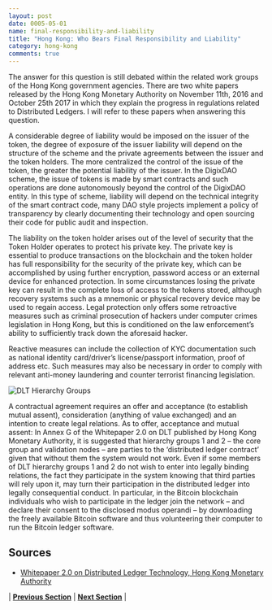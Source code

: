 ```yaml
---
layout: post
date: 0005-05-01
name: final-responsibility-and-liability
title: "Hong Kong: Who Bears Final Responsibility and Liability"
category: hong-kong
comments: true
---
```


The answer for this question is still debated within the related work groups of the Hong Kong government agencies. There are two white papers released by the Hong Kong Monetary Authority  on November 11th, 2016 and October 25th 2017 in which they explain the progress in regulations related to Distributed Ledgers. I will refer to these papers when answering this question.

A considerable degree of liability would be imposed on the issuer of the token, the degree of exposure of the issuer liability will depend on the structure of the scheme and the private agreements between the issuer and the token holders. The more centralized the control of the issue of the token, the greater the potential liability of the issuer. In the DigixDAO scheme, the issue of tokens is made by smart contracts and such operations are done autonomously beyond the control of the DigixDAO entity. In this type of scheme, liability will depend on the technical integrity of the smart contract code, many DAO style projects implement a policy of transparency by clearly documenting their technology and open sourcing their code for public audit and inspection. 

The liability on the token holder arises out of the level of security that the Token Holder operates to protect his private key. The private key is essential to produce transactions on the blockchain and the token holder has full responsibility for the security of the private key, which can be accomplished by using further encryption, password access or an external device for enhanced protection. In some circumstances losing the private key can result in the complete loss of access to the tokens stored, although recovery systems such as a mnemonic or physical recovery device may be used to regain access. Legal protection only offers some retroactive measures such as criminal prosecution of hackers under computer crimes legislation in Hong Kong, but this is conditioned on the law enforcement’s ability to sufficiently track down the aforesaid hacker.

Reactive measures can include the collection of KYC documentation such as national identity card/driver’s license/passport information, proof of address etc. Such measures may also be necessary in order to comply with relevant anti-money laundering and counter terrorist financing legislation. 

![DLT Hierarchy Groups](https://user-images.githubusercontent.com/34859278/34378360-5e0535f8-eb30-11e7-8160-93744d5a86ce.png "Images for 1111-11-08-hong-kong-final-liability.md")

A contractual agreement requires an offer and acceptance (to establish mutual assent), consideration (anything of value exchanged) and an intention to create legal relations. As to offer, acceptance and mutual assent: In Annex G of the Whitepaper 2.0 on DLT published by Hong Kong Monetary Authority, it is suggested that hierarchy groups 1 and 2 – the core group and validation nodes – are parties to the ‘distributed ledger contract’ given that without them the system would not work. Even if some members of DLT hierarchy groups 1 and 2 do not wish to enter into legally binding relations, the fact they participate in the system knowing that third parties will rely upon it, may turn their participation in the distributed ledger into legally consequential conduct. In particular, in the Bitcoin blockchain individuals who wish to participate in the ledger join the network – and declare their consent to the disclosed modus operandi – by downloading the freely available Bitcoin software and thus volunteering their computer to run the Bitcoin ledger software.


Sources
------ 

- [Whitepaper 2.0 on Distributed Ledger Technology, Hong Kong Monetary Authority](http://www.hkma.gov.hk/media/eng/doc/key-functions/finanical-infrastructure/infrastructure/20171025e1a1.pdf)


| **[Previous Section]( https://neo-project.github.io/global-blockchain-compliance-hub//hong-kong/hong-kong-privacy-and-data-protection.html)** | **[Next Section]( https://neo-project.github.io/global-blockchain-compliance-hub//hong-kong/hong-kong-smart-contracts.html)** |

